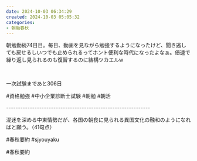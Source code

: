 ```yaml
---
date: 2024-10-03 06:34:29
created: 2024-10-03 05:05:32
categories:
- 朝勉春秋
---
```


朝勉勤続74日目。毎日、動画を見ながら勉強するようになったけど、聞き逃しても戻せるしいつでも止められるってホント便利な時代になったよなぁ。倍速で繰り返し見られるのも復習するのに結構ツカエルw

<br>

一次試験まであと306日

#資格勉強 #中小企業診断士試験 #朝勉 #朝活

\-------------------------------------------------------------

混迷を深める中東情勢だが、各国の朝食に見られる異国文化の融和のようになればと願う。（41句点）  

#春秋要約 #sjyouyaku

#春秋要約